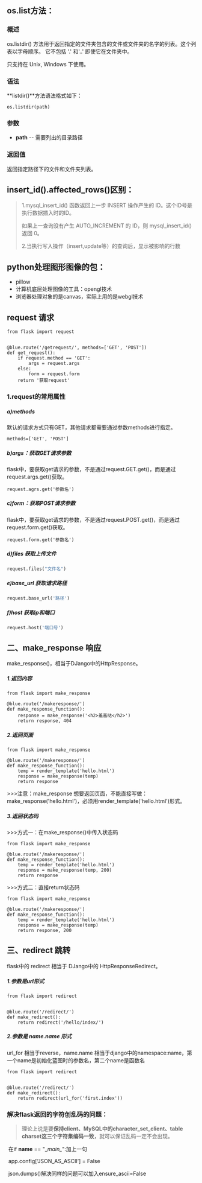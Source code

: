 ## os.list方法：

### 概述

os.listdir() 方法用于返回指定的文件夹包含的文件或文件夹的名字的列表。这个列表以字母顺序。 它不包括 '.' 和'..' 即使它在文件夹中。

只支持在 Unix, Windows 下使用。

### 语法

**listdir()**方法语法格式如下：

```
os.listdir(path)
```

### 参数

- **path** -- 需要列出的目录路径

### 返回值

返回指定路径下的文件和文件夹列表。

## insert_id().affected_rows()区别：

> 1.mysql_insert_id() 函数返回上一步 INSERT 操作产生的 ID。这个ID号是执行数据插入时的ID。 
>
>   如果上一查询没有产生 AUTO_INCREMENT 的 ID，则 mysql_insert_id() 返回 0。 
>
> 2.当执行写入操作（insert,update等）的查询后，显示被影响的行数 

## python处理图形图像的包：

- pillow
- 计算机底层处理图像的工具：opengl技术
- 浏览器处理对象的是canvas，实际上用的是webgl技术

## request 请求

```
from flask import request


@blue.route('/getrequest/', methods=['GET', 'POST'])
def get_request():
    if request.method == 'GET':
        args = request.args
    else:
        form = request.form
    return '获取request'
```

### 1.request的常用属性

##### a)methods

默认的请求方式只有GET，其他请求都需要通过参数methods进行指定。

```
methods=['GET', 'POST']
```

##### b)args：获取GET请求参数

flask中，要获取get请求的参数，不是通过request.GET.get()，而是通过request.args.get()获取。

```
request.agrs.get('参数名')
```

##### c)form：获取POST请求参数

flask中，要获取get请求的参数，不是通过request.POST.get()，而是通过request.form.get()获取。

```
request.form.get('参数名')
```

##### d)files 获取上传文件

```py
request.files("文件名")
```



##### e)base_url 获取请求路径

```py
request.base_url('路径')
```



##### f)host 获取ip和端口

```py
request.host('端口号')
```

## 二、make_response 响应

make_response()，相当于DJango中的HttpResponse。

##### 1.返回内容

```
from flask import make_response

@blue.route('/makeresponse/')
def make_response_function():
    response = make_response('<h2>羞羞哒</h2>')
    return response, 404
```

##### 2.返回页面

```
from flask import make_response

@blue.route('/makeresponse/')
def make_response_function():
    temp = render_template('hello.html')
    response = make_response(temp)
    return response
```

\>>>注意：make_response 想要返回页面，不能直接写做：make_response('hello.html')，必须用render_template('hello.html')形式。

##### 3.返回状态码

\>>>方式一：在make_response()中传入状态码

```
from flask import make_response

@blue.route('/makeresponse/')
def make_response_function():
    temp = render_template('hello.html')
    response = make_response(temp, 200)
    return response
```

\>>>方式二：直接return状态码

```
from flask import make_response

@blue.route('/makeresponse/')
def make_response_function():
    temp = render_template('hello.html')
    response = make_response(temp)
    return response, 200
```

## 三、redirect 跳转

flask中的 redirect 相当于 DJango中的 HttpResponseRedirect。

##### 1.参数是url形式

```
from flask import redirect


@blue.route('/redirect/')
def make_redirect():
    return redirect('/hello/index/')
```

##### 2.参数是 name.name 形式

url_for 相当于reverse，name.name 相当于django中的namespace:name，第一个name是初始化蓝图时的参数名，第二个name是函数名

```
from flask import redirect


@blue.route('/redirect/')
def make_redirect():
    return redirect(url_for('first.index'))
```
### 解决flask返回的字符创乱码的问题：

> 理论上说是要**保持client、MySQL中的character_set_client、table charset这三个字符集编码一致**，就可以保证乱码一定不会出现。 

​	在if __name__ == "\__main\__":加上一句

​		app.config[‘JSON_AS_ASCII’] = False 

​	json.dumps()解决同样的问题可以加入ensure_ascii=False

 

